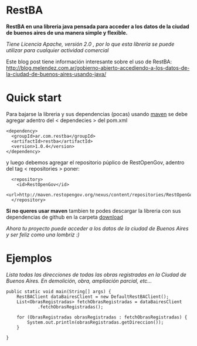 ﻿RestBA
==========================

**RestBA en una libreria java pensada para acceder a los datos de la ciudad de buenos aires de una manera simple y flexible.**

*Tiene Licencia Apache, versión 2.0 , por lo que esta libreria se puede utilizar para cualquier actividad comercial*

Este blog post tiene información interesante sobre el uso de RestBA:
http://blog.melendez.com.ar/gobierno-abierto-accediendo-a-los-datos-de-la-ciudad-de-buenos-aires-usando-java/


Quick start
==========================

Para bajarse la libreria y sus dependencias (pocas) usando <a href="http://maven.apache.org/">maven</a> se debe agregar adentro  del < dependecies > del pom.xml
	
	<dependency>
	  <groupId>ar.com.restba</groupId>
	  <artifactId>restba</artifactId>
	  <version>1.0.4</version>
	</dependency>
	
y luego debemos agregar el repositorio púplico de RestOpenGov,
adentro del tag < repositories > poner:
	
	  <repository>
	    <id>RestOpenGov</id>
	    <url>http://maven.restopengov.org/nexus/content/repositories/RestOpenGov</url>
	  </repository>
	  
<b>Si no queres usar maven</b> tambien te podes descargar la libreria con sus dependencias de github
en la carpeta <a href="https://github.com/Nardoz/RestOpenGov/tree/develop/RestBA/download">download</a>

*Ahora tu proyecto puede acceder a los datos de la ciudad de Buenos Aires y ser feliz como una lombriz :)*


Ejemplos
===========================
*Lista todas las direcciones de todas las obras registradas en la Ciudad de Buenos Aires. En demolición, obra, ampliación parcial, etc...*

	public static void main(String[] args) {
		RestBAClient dataBairesClient = new DefaultRestBAClient();
		List<ObrasRegistradas> fetchObrasRegistradas = dataBairesClient
				.fetchObrasRegistradas();

		for (ObrasRegistradas obrasRegistradas : fetchObrasRegistradas) {
			System.out.println(obrasRegistradas.getDireccion());
		}

	}


